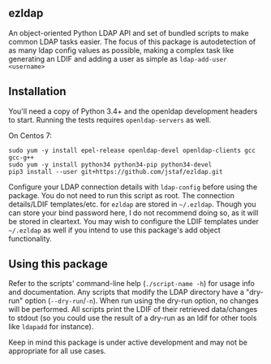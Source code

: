 ezldap
---------------------------------------------

An object-oriented Python LDAP API and set of bundled scripts to make
common LDAP tasks easier.
The focus of this package is autodetection of as many ldap config values
as possible, making a complex task like generating an LDIF and adding a
user as simple as `ldap-add-user <username>` 

## Installation

You'll need a copy of Python 3.4+ and the openldap development headers to start.
Running the tests requires `openldap-servers` as well. 

On Centos 7:

```{bash}
sudo yum -y install epel-release openldap-devel openldap-clients gcc gcc-g++
sudo yum -y install python34 python34-pip python34-devel
pip3 install --user git+https://github.com/jstaf/ezldap.git
```

Configure your LDAP connection details with `ldap-config` before using the package.
You do not need to run this script as root.
The connection details/LDIF templates/etc. for `ezldap` are stored in `~/.ezldap`.
Though you can store your bind password here, 
I do not recommend doing so, as it will be stored in cleartext. 
You may wish to configure the LDIF templates under `~/.ezldap` 
as well if you intend to use this package's add object functionality.

## Using this package

Refer to the scripts' command-line help (`./script-name -h`) for usage info and documentation.
Any scripts that modify the LDAP directory have a "dry-run" option (`--dry-run`/`-n`).
When run using the dry-run option, no changes will be performed.
All scripts print the LDIF of their retrieved data/changes to stdout 
(so you could use the result of a dry-run as an ldif for other tools like `ldapadd` for instance).

Keep in mind this package is under active development and may not be appropriate for all use cases.

